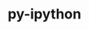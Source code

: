 ---
title: "py-ipython"
layout: cache
categories: [package, develop-2024-06-09]
meta: {"versions": ["8.11.0", "8.25.0"], "compilers": ["gcc@=11.1.0", "gcc@=11.4.0", "gcc@=9.4.0", "oneapi@=2024.0.0"], "oss": ["ubuntu20.04", "ubuntu22.04"], "platforms": ["linux"], "targets": ["neoverse_v1", "neoverse_v2", "ppc64le", "x86_64_v3"], "stacks": ["data-vis-sdk", "e4s", "e4s-neoverse-v2", "e4s-neoverse_v1", "e4s-oneapi", "e4s-power", "root"], "num_specs": 12, "num_specs_by_stack": {"e4s": 3, "root": 12, "e4s-oneapi": 2, "e4s-power": 2, "data-vis-sdk": 2, "e4s-neoverse-v2": 1, "e4s-neoverse_v1": 2}}
spec_details: [{"hash": "tnk34ei7qpdng4wu3bxil3ijusda4ofb", "compiler": "gcc@=11.4.0", "versions": ["8.25.0"], "os": "ubuntu22.04", "platform": "linux", "target": "x86_64_v3", "variants": ["build_system=python_pip"], "stacks": ["e4s", "root"], "size": "-", "tarball": "https://binaries.spack.io/develop-2024-06-09/build_cache/linux-ubuntu22.04-x86_64_v3/gcc-11.4.0/py-ipython-8.25.0/linux-ubuntu22.04-x86_64_v3-gcc-11.4.0-py-ipython-8.25.0-tnk34ei7qpdng4wu3bxil3ijusda4ofb.spack"}, {"hash": "wllewificdvxf74twpshcoikekvuv4gu", "compiler": "oneapi@=2024.0.0", "versions": ["8.25.0"], "os": "ubuntu22.04", "platform": "linux", "target": "x86_64_v3", "variants": ["build_system=python_pip"], "stacks": ["e4s-oneapi", "root"], "size": "-", "tarball": "https://binaries.spack.io/develop-2024-06-09/build_cache/linux-ubuntu22.04-x86_64_v3/oneapi-2024.0.0/py-ipython-8.25.0/linux-ubuntu22.04-x86_64_v3-oneapi-2024.0.0-py-ipython-8.25.0-wllewificdvxf74twpshcoikekvuv4gu.spack"}, {"hash": "nq3ruxpsi7xwagry3gaoebqpdjws43r7", "compiler": "gcc@=9.4.0", "versions": ["8.25.0"], "os": "ubuntu20.04", "platform": "linux", "target": "ppc64le", "variants": ["build_system=python_pip"], "stacks": ["e4s-power", "root"], "size": "-", "tarball": "https://binaries.spack.io/develop-2024-06-09/build_cache/linux-ubuntu20.04-ppc64le/gcc-9.4.0/py-ipython-8.25.0/linux-ubuntu20.04-ppc64le-gcc-9.4.0-py-ipython-8.25.0-nq3ruxpsi7xwagry3gaoebqpdjws43r7.spack"}, {"hash": "wveam3jote3ydm57pucslidsec66jex3", "compiler": "gcc@=11.1.0", "versions": ["8.25.0"], "os": "ubuntu20.04", "platform": "linux", "target": "x86_64_v3", "variants": ["build_system=python_pip"], "stacks": ["data-vis-sdk", "root"], "size": "-", "tarball": "https://binaries.spack.io/develop-2024-06-09/build_cache/linux-ubuntu20.04-x86_64_v3/gcc-11.1.0/py-ipython-8.25.0/linux-ubuntu20.04-x86_64_v3-gcc-11.1.0-py-ipython-8.25.0-wveam3jote3ydm57pucslidsec66jex3.spack"}, {"hash": "gq6fyprko6v4qe75rhzujwojtwk75lo6", "compiler": "gcc@=9.4.0", "versions": ["8.25.0"], "os": "ubuntu20.04", "platform": "linux", "target": "ppc64le", "variants": ["build_system=python_pip"], "stacks": ["e4s-power", "root"], "size": "-", "tarball": "https://binaries.spack.io/develop-2024-06-09/build_cache/linux-ubuntu20.04-ppc64le/gcc-9.4.0/py-ipython-8.25.0/linux-ubuntu20.04-ppc64le-gcc-9.4.0-py-ipython-8.25.0-gq6fyprko6v4qe75rhzujwojtwk75lo6.spack"}, {"hash": "dfgbwxxjeriz7apvechybbkgr4u732bv", "compiler": "gcc@=11.4.0", "versions": ["8.25.0"], "os": "ubuntu22.04", "platform": "linux", "target": "x86_64_v3", "variants": ["build_system=python_pip"], "stacks": ["e4s", "root"], "size": "-", "tarball": "https://binaries.spack.io/develop-2024-06-09/build_cache/linux-ubuntu22.04-x86_64_v3/gcc-11.4.0/py-ipython-8.25.0/linux-ubuntu22.04-x86_64_v3-gcc-11.4.0-py-ipython-8.25.0-dfgbwxxjeriz7apvechybbkgr4u732bv.spack"}, {"hash": "eiyzljz7p64kslfwyljx5qp2dei72hok", "compiler": "gcc@=11.1.0", "versions": ["8.11.0"], "os": "ubuntu20.04", "platform": "linux", "target": "x86_64_v3", "variants": ["build_system=python_pip"], "stacks": ["data-vis-sdk", "root"], "size": "-", "tarball": "https://binaries.spack.io/develop-2024-06-09/build_cache/linux-ubuntu20.04-x86_64_v3/gcc-11.1.0/py-ipython-8.11.0/linux-ubuntu20.04-x86_64_v3-gcc-11.1.0-py-ipython-8.11.0-eiyzljz7p64kslfwyljx5qp2dei72hok.spack"}, {"hash": "yxl22qdudxqhsujbrc4k7n67ezrcopje", "compiler": "gcc@=11.4.0", "versions": ["8.25.0"], "os": "ubuntu22.04", "platform": "linux", "target": "neoverse_v2", "variants": ["build_system=python_pip"], "stacks": ["e4s-neoverse-v2", "root"], "size": "-", "tarball": "https://binaries.spack.io/develop-2024-06-09/build_cache/linux-ubuntu22.04-neoverse_v2/gcc-11.4.0/py-ipython-8.25.0/linux-ubuntu22.04-neoverse_v2-gcc-11.4.0-py-ipython-8.25.0-yxl22qdudxqhsujbrc4k7n67ezrcopje.spack"}, {"hash": "52p2hyn4nhlcgzaglcs5ny2w6dkybxev", "compiler": "gcc@=11.4.0", "versions": ["8.25.0"], "os": "ubuntu22.04", "platform": "linux", "target": "neoverse_v1", "variants": ["build_system=python_pip"], "stacks": ["e4s-neoverse_v1", "root"], "size": "-", "tarball": "https://binaries.spack.io/develop-2024-06-09/build_cache/linux-ubuntu22.04-neoverse_v1/gcc-11.4.0/py-ipython-8.25.0/linux-ubuntu22.04-neoverse_v1-gcc-11.4.0-py-ipython-8.25.0-52p2hyn4nhlcgzaglcs5ny2w6dkybxev.spack"}, {"hash": "h5ptyho5p6qcfwickjwbkqydj224lf7d", "compiler": "gcc@=11.4.0", "versions": ["8.11.0"], "os": "ubuntu22.04", "platform": "linux", "target": "x86_64_v3", "variants": ["build_system=python_pip"], "stacks": ["e4s", "root"], "size": "-", "tarball": "https://binaries.spack.io/develop-2024-06-09/build_cache/linux-ubuntu22.04-x86_64_v3/gcc-11.4.0/py-ipython-8.11.0/linux-ubuntu22.04-x86_64_v3-gcc-11.4.0-py-ipython-8.11.0-h5ptyho5p6qcfwickjwbkqydj224lf7d.spack"}, {"hash": "tcjkplea2wlnxuhzsd3tyghngdn5mtlz", "compiler": "gcc@=11.4.0", "versions": ["8.25.0"], "os": "ubuntu22.04", "platform": "linux", "target": "neoverse_v1", "variants": ["build_system=python_pip"], "stacks": ["e4s-neoverse_v1", "root"], "size": "-", "tarball": "https://binaries.spack.io/develop-2024-06-09/build_cache/linux-ubuntu22.04-neoverse_v1/gcc-11.4.0/py-ipython-8.25.0/linux-ubuntu22.04-neoverse_v1-gcc-11.4.0-py-ipython-8.25.0-tcjkplea2wlnxuhzsd3tyghngdn5mtlz.spack"}, {"hash": "ebvdl4r6iodkxfkt4r564k35ltg65kqb", "compiler": "oneapi@=2024.0.0", "versions": ["8.25.0"], "os": "ubuntu22.04", "platform": "linux", "target": "x86_64_v3", "variants": ["build_system=python_pip"], "stacks": ["e4s-oneapi", "root"], "size": "-", "tarball": "https://binaries.spack.io/develop-2024-06-09/build_cache/linux-ubuntu22.04-x86_64_v3/oneapi-2024.0.0/py-ipython-8.25.0/linux-ubuntu22.04-x86_64_v3-oneapi-2024.0.0-py-ipython-8.25.0-ebvdl4r6iodkxfkt4r564k35ltg65kqb.spack"}]
---